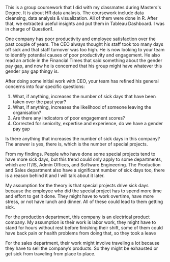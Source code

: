 This is a group coursework that I did with my classmates during Masters's Degree. It is about HR data analysis.
The coursework include data cleansing, data analysis & visualization. All of them were done in R. After that, we
extracted useful insights and put them in Tableau Dashboard. I was in charge of Question1.

One company has poor productivity and employee satisfaction over the past couple of years. The CEO always thought his 
staff took too many days off sick and that staff turnover was too high. He is now looking to your team to identify potential causes of poor productivity and 
engagement. He also read an article in the Financial Times that said something about the gender pay gap, and now he is concerned that his group might have whatever this gender 
pay gap thingy is. 

After doing some initial work with CEO, your team has refined his general concerns into four specific questions:
1. What, if anything, increases the number of sick days that have been taken over the past year?
2. What, if anything, increases the likelihood of someone leaving the organisation?
3. Are there any indicators of poor engagement scores?
4. Corrected for seniority, expertise and experience, do we have a gender pay gap

Is there anything that increases the number of sick days in this company?
The answer is yes, there is, which is the number of special projects.

From my findings.
People who have done some special projects tend to have more sick days, but this trend could only apply to some departments, which are IT/IS, Admin Offices, and Software Engineering. The Production and Sales department also have a significant number of sick days too, there is a reason behind it and I will talk about it later.

My assumption for the theory is that special projects drive sick days because the employee who did the special project has to spend more time and effort to get it done. They might have to work overtime, have more stress, or not have lunch and dinner. All of these could lead to them getting sick.

For the production department, this company is an electrical product company. My assumption is their work is labor work, they might have to stand for hours without rest before finishing their shift, some of them could have back pain or health problems from doing that, so they took a leave

For the sales department, their work might involve traveling a lot because they have to sell the company’s products. So they might be exhausted or get sick from traveling from place to place.

  
